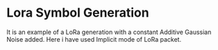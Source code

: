# Lora Symbol Generation
It is an example of a LoRa generation with a constant Additive Gaussian Noise added. Here i have used Implicit mode of LoRa packet.

